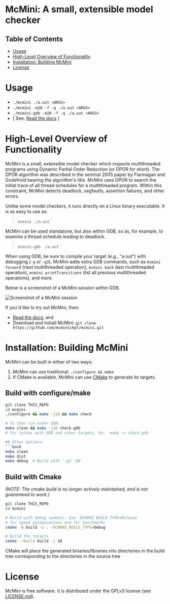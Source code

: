# McMini: A small, extensible model checker

## Table of Contents

- [Usage](#usage)
- [High-Level Overview of Functionality](#high-level-overview-of-functionality)
- [Installation:  Building McMini](#installation--building-mcmini)
- [License](#license)

# Usage

* `./mcmini ./a.out <ARGS>`
* `./mcmini -m20 -f -q ./a.out <ARGS>`
* `./mcmini-gdb -m20 -f -q ./a.out <ARGS>`
* [ See: [Read the docs](https://mcmini-doc.readthedocs.io/en/latest/) ]

# High-Level Overview of Functionality

McMini is a small, extensible model checker which inspects multithreaded
programs using Dynamic Partial Order Reduction (or DPOR for short).
The DPOR algorithm was described in the seminal 2005 paper by Flannagan
and Godefroid bearing the algorithm's title.  McMini uses DPOR to search
the initial trace of all thread schedules for a multithreaded program.
Within this constraint, McMini  detects deadlock, segfaults, assertion
failures, and other errors.

Unlike some model checkers, it runs directly on a Linux binary executable.
It is as easy to use as:

>   `mcmini ./a.out` <ARGS>`

McMini can be used standalone, but also within GDB, so as, for example,
to examine a thread schedule leading to deadlock.

>   `mcmini-gdb ./a.out` <ARGS>`

When using GDB, be sure to compile your target (e.g., "a.out") with
debugging (`-g` or `-g3`).  McMini adds extra GDB commands, such as
`mcmini forward` (next multithreaded operation), `mcmini back` (last
multithreaded operation), `mcmini printTransitions` (list all previous
multithreaded operations), and more.

Below is a screenshot of a McMini session within GDB.

![Screenshot of a McMini session](https://github.com/mcminickpt/mcmini-doc/docs/source/usage/transitions-middle-subtle-small.png?raw=true)

If you'd like to try out McMini, then:
* [Read the docs](https://mcmini-doc.readthedocs.io/en/latest/); and
* Download and install McMini: `git clone https://github.com/mcminickpt/mcmini.git`

# Installation:  Building McMini
McMini can be built in either of two ways:

1. McMini can use traditional:  `./configure && make`
2. If CMake is available, McMini can use [CMake](https://cmake.org)
to generate its targets.

## Build with configure/make

```bash
git clone THIS_REPO
cd mcmini
./configure && make -j10 && make check

# To then run under GDB:
make clean && make -j10 check-gdb
# For syntax with GDB and other targets, do:  make -n check-gdb

## Other options:
```bash
make clean
make dist
make debug  # Build with '-g3 -O0'
```

## Build with Cmake

*(NOTE:  The cmake build is no longer actively maintained,
and is not guaranteed to work.)*

```bash
git clone THIS_REPO
cd mcmini

# Build with debug symbols. Use -DCMAKE_BUILD_TYPE=Release
# for speed optimizations and for benchmarks
cmake -B build -S . -DCMAKE_BUILD_TYPE=Debug

# Build the targets
cmake --build build -j 10
```
CMake will place the generated binaries/libraries into directories
in the build tree corresponding to the directories in the source tree

# License

McMini is free software. It is distributed under the GPLv3 license
(see [LICENSE.md](LICENSE.md)).
